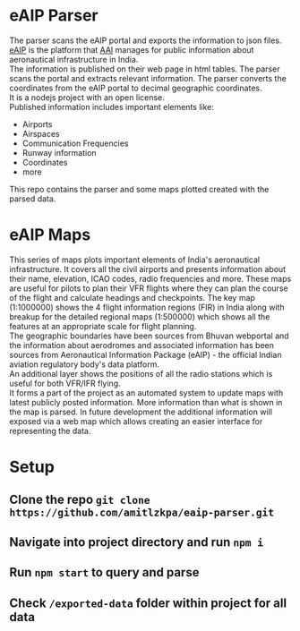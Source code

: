 # eAIP Parser
The parser scans the eAIP portal and exports the information to json files.  
[eAIP](https://aim-india.aai.aero/eaip) is the platform that [AAI](https://www.aai.aero) manages for public information about aeronautical infrastructure in India.  
The information is published on their web page in html tables. The parser scans the portal and extracts relevant information. The parser converts the coordinates from the eAIP portal to decimal geographic coordinates.  
It is a nodejs project with an open license.  
Published information includes important elements like:
- Airports
- Airspaces
- Communication Frequencies
- Runway information
- Coordinates
- more

This repo contains the parser and some maps plotted created with the parsed data.

# eAIP Maps
This series of maps plots important elements of India's aeronautical infrastructure. It covers all the civil airports and presents information about their name, elevation, ICAO codes, radio frequencies and more. These maps are useful for pilots to plan their VFR flights where they can plan the course of the flight and calculate headings and checkpoints. The key map (1:1000000) shows the 4 flight information regions (FIR) in India along with breakup for the detailed regional maps (1:500000) which shows all the features at an appropriate scale for flight planning.  
The geographic boundaries have been sources from Bhuvan webportal and the information about aerodromes and associated information has been sources from Aeronautical Information Package (eAIP) - the official Indian aviation regulatory body's data platform.  
An additional layer shows the positions of all the radio stations which is useful for both VFR/IFR flying.  
It forms a part of the project as an automated system to update maps with latest publicly posted information. More information than what is shown in the map is parsed. In future development the additional information will exposed via a web map which allows creating an easier interface for representing the data.

# Setup

## Clone the repo `git clone https://github.com/amitlzkpa/eaip-parser.git`
## Navigate into project directory and run `npm i`
## Run `npm start` to query and parse
## Check `/exported-data` folder within project for all data

